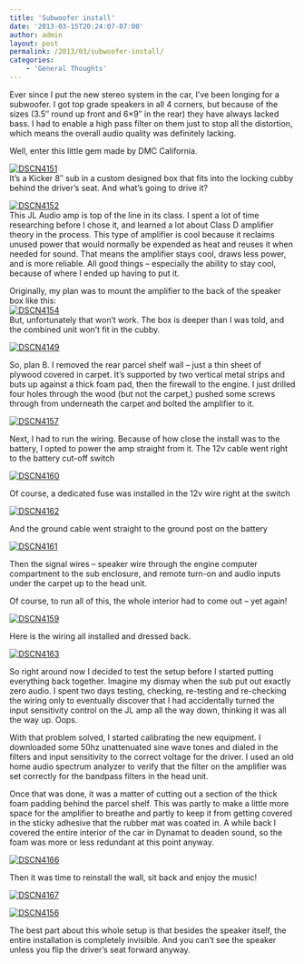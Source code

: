 ```yaml
---
title: 'Subwoofer install'
date: '2013-03-15T20:24:07-07:00'
author: admin
layout: post
permalink: /2013/03/subwoofer-install/
categories:
    - 'General Thoughts'
---
```


Ever since I put the new stereo system in the car, I’ve been longing for a subwoofer. I got top grade speakers in all 4 corners, but because of the sizes (3.5″ round up front and 6×9″ in the rear) they have always lacked bass. I had to enable a high pass filter on them just to stop all the distortion, which means the overall audio quality was definitely lacking.

Well, enter this little gem made by DMC California.

[![DSCN4151](/assets/images/2013/03/DSCN4151-300x224.jpg)](/assets/images/2013/03/DSCN4151.jpg)  
It’s a Kicker 8″ sub in a custom designed box that fits into the locking cubby behind the driver’s seat. And what’s going to drive it?

[![DSCN4152](/assets/images/2013/03/DSCN4152-300x224.jpg)](/assets/images/2013/03/DSCN4152.jpg)  
This JL Audio amp is top of the line in its class. I spent a lot of time researching before I chose it, and learned a lot about Class D amplifier theory in the process. This type of amplifier is cool because it reclaims unused power that would normally be expended as heat and reuses it when needed for sound. That means the amplifier stays cool, draws less power, and is more reliable. All good things – especially the ability to stay cool, because of where I ended up having to put it.

Originally, my plan was to mount the amplifier to the back of the speaker box like this:  
[![DSCN4154](/assets/images/2013/03/DSCN4154-300x224.jpg)](/assets/images/2013/03/DSCN4154.jpg)  
But, unfortunately that won’t work. The box is deeper than I was told, and the combined unit won’t fit in the cubby.

[![DSCN4149](/assets/images/2013/03/DSCN4149-300x224.jpg)](/assets/images/2013/03/DSCN4149.jpg)

So, plan B. I removed the rear parcel shelf wall – just a thin sheet of plywood covered in carpet. It’s supported by two vertical metal strips and buts up against a thick foam pad, then the firewall to the engine. I just drilled four holes through the wood (but not the carpet,) pushed some screws through from underneath the carpet and bolted the amplifier to it.

[![DSCN4157](/assets/images/2013/03/DSCN4157-300x224.jpg)](/assets/images/2013/03/DSCN4157.jpg)

Next, I had to run the wiring. Because of how close the install was to the battery, I opted to power the amp straight from it. The 12v cable went right to the battery cut-off switch

[![DSCN4160](/assets/images/2013/03/DSCN4160-300x224.jpg)](/assets/images/2013/03/DSCN4160.jpg)

Of course, a dedicated fuse was installed in the 12v wire right at the switch

[![DSCN4162](/assets/images/2013/03/DSCN4162-300x224.jpg)](/assets/images/2013/03/DSCN4162.jpg)

And the ground cable went straight to the ground post on the battery

[![DSCN4161](/assets/images/2013/03/DSCN4161-300x224.jpg)](/assets/images/2013/03/DSCN4161.jpg)

Then the signal wires – speaker wire through the engine computer compartment to the sub enclosure, and remote turn-on and audio inputs under the carpet up to the head unit.

Of course, to run all of this, the whole interior had to come out – yet again!

[![DSCN4159](/assets/images/2013/03/DSCN4159-300x224.jpg)](/assets/images/2013/03/DSCN4159.jpg)

Here is the wiring all installed and dressed back.

[![DSCN4163](/assets/images/2013/03/DSCN4163-300x224.jpg)](/assets/images/2013/03/DSCN4163.jpg)

So right around now I decided to test the setup before I started putting everything back together. Imagine my dismay when the sub put out exactly zero audio. I spent two days testing, checking, re-testing and re-checking the wiring only to eventually discover that I had accidentally turned the input sensitivity control on the JL amp all the way down, thinking it was all the way up. Oops.

With that problem solved, I started calibrating the new equipment. I downloaded some 50hz unattenuated sine wave tones and dialed in the filters and input sensitivity to the correct voltage for the driver. I used an old home audio spectrum analyzer to verify that the filter on the amplifier was set correctly for the bandpass filters in the head unit.

Once that was done, it was a matter of cutting out a section of the thick foam padding behind the parcel shelf. This was partly to make a little more space for the amplifier to breathe and partly to keep it from getting covered in the sticky adhesive that the rubber mat was coated in. A while back I covered the entire interior of the car in Dynamat to deaden sound, so the foam was more or less redundant at this point anyway.

[![DSCN4166](/assets/images/2013/03/DSCN4166-300x224.jpg)](/assets/images/2013/03/DSCN4166.jpg)

Then it was time to reinstall the wall, sit back and enjoy the music!

[![DSCN4167](/assets/images/2013/03/DSCN4167-300x224.jpg)](/assets/images/2013/03/DSCN4167.jpg)

[![DSCN4156](/assets/images/2013/03/DSCN4156-300x224.jpg)](/assets/images/2013/03/DSCN4156.jpg)

The best part about this whole setup is that besides the speaker itself, the entire installation is completely invisible. And you can’t see the speaker unless you flip the driver’s seat forward anyway.